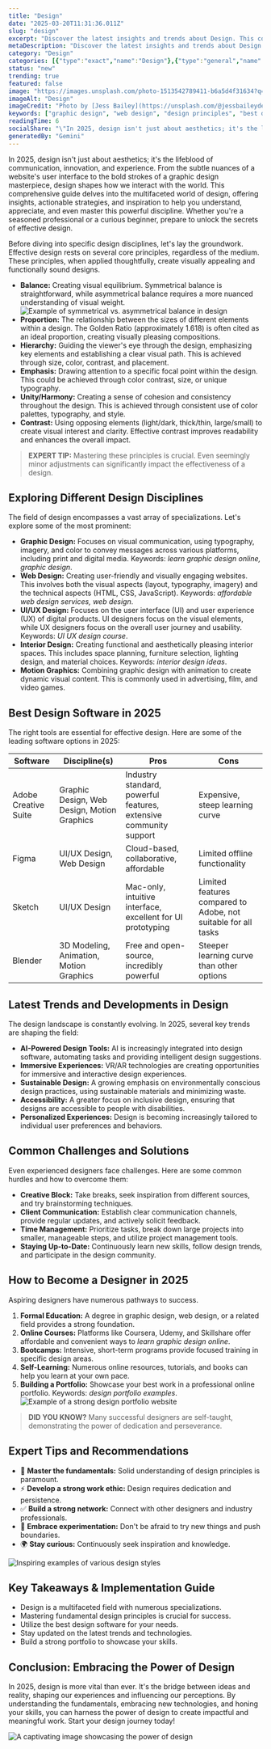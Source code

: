 ```yaml
---
title: "Design"
date: "2025-03-20T11:31:36.011Z"
slug: "design"
excerpt: "Discover the latest insights and trends about Design. This comprehensive guide covers everything you need to know about Design in 2025."
metaDescription: "Discover the latest insights and trends about Design. This comprehensive guide covers everything you need to know about Design in 2025."
category: "Design"
categories: [{"type":"exact","name":"Design"},{"type":"general","name":"Technology"},{"type":"medium","name":"User Experience"},{"type":"specific","name":"Interaction Design"},{"type":"niche","name":"Microinteractions"}]
status: "new"
trending: true
featured: false
image: "https://images.unsplash.com/photo-1513542789411-b6a5d4f31634?q=85&w=1200&fit=max&fm=webp&auto=compress"
imageAlt: "Design"
imageCredit: "Photo by [Jess Bailey](https://unsplash.com/@jessbaileydesigns) on Unsplash"
keywords: ["graphic design", "web design", "design principles", "best design software", "interior design ideas", "learn graphic design online", "affordable web design services", "UI UX design course", "design portfolio examples", "how to become a designer"]
readingTime: 6
socialShare: "\"In 2025, design isn't just about aesthetics; it's the language of innovation, shaping how we interact with the world in profound ways.\""
generatedBy: "Gemini"
---
```


In 2025, design isn't just about aesthetics; it's the lifeblood of communication, innovation, and experience.  From the subtle nuances of a website's user interface to the bold strokes of a graphic design masterpiece, design shapes how we interact with the world. This comprehensive guide delves into the multifaceted world of design, offering insights, actionable strategies, and inspiration to help you understand, appreciate, and even master this powerful discipline.  Whether you're a seasoned professional or a curious beginner, prepare to unlock the secrets of effective design.



Before diving into specific design disciplines, let's lay the groundwork.  Effective design rests on several core principles, regardless of the medium.  These principles, when applied thoughtfully, create visually appealing and functionally sound designs.

* **Balance:**  Creating visual equilibrium.  Symmetrical balance is straightforward, while asymmetrical balance requires a more nuanced understanding of visual weight.  ![Example of symmetrical vs. asymmetrical balance in design](https://images.unsplash.com/photo-1523726491678-bf852e717f6a?q=85&w=1200&fit=max&fm=webp&auto=compress)
* **Proportion:**  The relationship between the sizes of different elements within a design.  The Golden Ratio (approximately 1.618) is often cited as an ideal proportion, creating visually pleasing compositions.
* **Hierarchy:**  Guiding the viewer's eye through the design, emphasizing key elements and establishing a clear visual path.  This is achieved through size, color, contrast, and placement.
* **Emphasis:**  Drawing attention to a specific focal point within the design.  This could be achieved through color contrast, size, or unique typography.
* **Unity/Harmony:**  Creating a sense of cohesion and consistency throughout the design.  This is achieved through consistent use of color palettes, typography, and style.
* **Contrast:**  Using opposing elements (light/dark, thick/thin, large/small) to create visual interest and clarity.  Effective contrast improves readability and enhances the overall impact.

> **EXPERT TIP:** Mastering these principles is crucial.  Even seemingly minor adjustments can significantly impact the effectiveness of a design.

## Exploring Different Design Disciplines

The field of design encompasses a vast array of specializations.  Let's explore some of the most prominent:

* **Graphic Design:**  Focuses on visual communication, using typography, imagery, and color to convey messages across various platforms, including print and digital media.  Keywords: *learn graphic design online, graphic design*.
* **Web Design:**  Creating user-friendly and visually engaging websites.  This involves both the visual aspects (layout, typography, imagery) and the technical aspects (HTML, CSS, JavaScript). Keywords: *affordable web design services, web design*.
* **UI/UX Design:**  Focuses on the user interface (UI) and user experience (UX) of digital products.  UI designers focus on the visual elements, while UX designers focus on the overall user journey and usability. Keywords: *UI UX design course*.
* **Interior Design:**  Creating functional and aesthetically pleasing interior spaces. This includes space planning, furniture selection, lighting design, and material choices. Keywords: *interior design ideas*.
* **Motion Graphics:**  Combining graphic design with animation to create dynamic visual content. This is commonly used in advertising, film, and video games.

## Best Design Software in 2025

The right tools are essential for effective design. Here are some of the leading software options in 2025:

| Software           | Discipline(s)                               | Pros                                                              | Cons                                                        |
|--------------------|-----------------------------------------------|-------------------------------------------------------------------|-------------------------------------------------------------|
| Adobe Creative Suite | Graphic Design, Web Design, Motion Graphics    | Industry standard, powerful features, extensive community support | Expensive, steep learning curve                              |
| Figma              | UI/UX Design, Web Design                       | Cloud-based, collaborative, affordable                           | Limited offline functionality                                 |
| Sketch             | UI/UX Design                                   | Mac-only, intuitive interface, excellent for UI prototyping      | Limited features compared to Adobe, not suitable for all tasks |
| Blender            | 3D Modeling, Animation, Motion Graphics         | Free and open-source, incredibly powerful                      | Steeper learning curve than other options                    |

##  Latest Trends and Developments in Design

The design landscape is constantly evolving.  In 2025, several key trends are shaping the field:

* **AI-Powered Design Tools:** AI is increasingly integrated into design software, automating tasks and providing intelligent design suggestions.
* **Immersive Experiences:**  VR/AR technologies are creating opportunities for immersive and interactive design experiences.
* **Sustainable Design:**  A growing emphasis on environmentally conscious design practices, using sustainable materials and minimizing waste.
* **Accessibility:**  A greater focus on inclusive design, ensuring that designs are accessible to people with disabilities.
* **Personalized Experiences:**  Design is becoming increasingly tailored to individual user preferences and behaviors.

## Common Challenges and Solutions

Even experienced designers face challenges. Here are some common hurdles and how to overcome them:

* **Creative Block:**  Take breaks, seek inspiration from different sources, and try brainstorming techniques.
* **Client Communication:**  Establish clear communication channels, provide regular updates, and actively solicit feedback.
* **Time Management:**  Prioritize tasks, break down large projects into smaller, manageable steps, and utilize project management tools.
* **Staying Up-to-Date:**  Continuously learn new skills, follow design trends, and participate in the design community.

##  How to Become a Designer in 2025

Aspiring designers have numerous pathways to success.

1. **Formal Education:**  A degree in graphic design, web design, or a related field provides a strong foundation.
2. **Online Courses:** Platforms like Coursera, Udemy, and Skillshare offer affordable and convenient ways to *learn graphic design online*.
3. **Bootcamps:**  Intensive, short-term programs provide focused training in specific design areas.
4. **Self-Learning:**  Numerous online resources, tutorials, and books can help you learn at your own pace.
5. **Building a Portfolio:**  Showcase your best work in a professional online portfolio.  Keywords: *design portfolio examples*.
![Example of a strong design portfolio website](https://images.unsplash.com/photo-1558655146-d09347e92766?q=85&w=1200&fit=max&fm=webp&auto=compress)

> **DID YOU KNOW?**  Many successful designers are self-taught, demonstrating the power of dedication and perseverance.

## Expert Tips and Recommendations

* 🔑 **Master the fundamentals:**  Solid understanding of design principles is paramount.
* ⚡ **Develop a strong work ethic:**  Design requires dedication and persistence.
* ✅ **Build a strong network:**  Connect with other designers and industry professionals.
* 🎨 **Embrace experimentation:**  Don't be afraid to try new things and push boundaries.
* 🌍 **Stay curious:**  Continuously seek inspiration and knowledge.

![Inspiring examples of various design styles](https://images.unsplash.com/photo-1534670007418-fbb7f6cf32c3?q=85&w=1200&fit=max&fm=webp&auto=compress)

## Key Takeaways & Implementation Guide

* Design is a multifaceted field with numerous specializations.
* Mastering fundamental design principles is crucial for success.
* Utilize the best design software for your needs.
* Stay updated on the latest trends and technologies.
* Build a strong portfolio to showcase your skills.

## Conclusion: Embracing the Power of Design

In 2025, design is more vital than ever. It's the bridge between ideas and reality, shaping our experiences and influencing our perceptions. By understanding the fundamentals, embracing new technologies, and honing your skills, you can harness the power of design to create impactful and meaningful work.  Start your design journey today!

![A captivating image showcasing the power of design](https://images.unsplash.com/photo-1513542789411-b6a5d4f31634?q=85&w=1200&fit=max&fm=webp&auto=compress)
